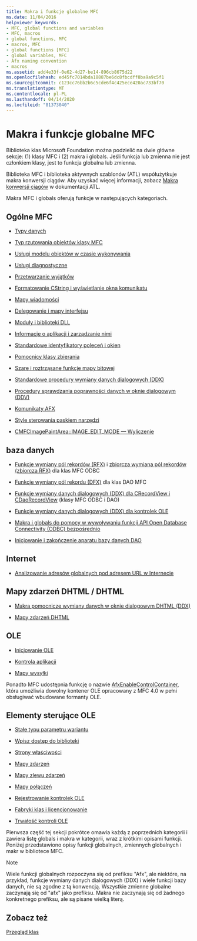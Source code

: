 ```yaml
---
title: Makra i funkcje globalne MFC
ms.date: 11/04/2016
helpviewer_keywords:
- MFC, global functions and variables
- MFC, macros
- global functions, MFC
- macros, MFC
- global functions [MFC]
- global variables, MFC
- Afx naming convention
- macros
ms.assetid: add4e33f-0e62-4d27-be14-896cb8675d22
ms.openlocfilehash: ed45fc7014bda18887be6dc8fbcdff8ba9a9c5f1
ms.sourcegitcommit: c123cc76bb2b6c5cde6f4c425ece420ac733bf70
ms.translationtype: MT
ms.contentlocale: pl-PL
ms.lasthandoff: 04/14/2020
ms.locfileid: "81373040"
---
```

# <a name="mfc-macros-and-globals"></a>Makra i funkcje globalne MFC

Biblioteka klas Microsoft Foundation można podzielić na dwie główne sekcje: (1) klasy MFC i (2) makra i globals. Jeśli funkcja lub zmienna nie jest członkiem klasy, jest to funkcja globalna lub zmienna.

Biblioteka MFC i biblioteka aktywnych szablonów (ATL) współużytkuje makra konwersji ciągów. Aby uzyskać więcej informacji, zobacz [Makra konwersji ciągów](../../atl/reference/string-conversion-macros.md) w dokumentacji ATL.

Makra MFC i globals oferują funkcje w następujących kategoriach.

## <a name="general-mfc"></a>Ogólne MFC

- [Typy danych](data-types-mfc.md)

- [Typ rzutowania obiektów klasy MFC](type-casting-of-mfc-class-objects.md)

- [Usługi modelu obiektów w czasie wykonywania](run-time-object-model-services.md)

- [Usługi diagnostyczne](diagnostic-services.md)

- [Przetwarzanie wyjątków](exception-processing.md)

- [Formatowanie CString i wyświetlanie okna komunikatu](cstring-formatting-and-message-box-display.md)

- [Mapy wiadomości](message-map-macros-mfc.md)

- [Delegowanie i mapy interfejsu](delegate-and-interface-maps.md)

- [Moduły i biblioteki DLL](extension-dll-macros.md)

- [Informacje o aplikacji i zarządzanie nimi](application-information-and-management.md)

- [Standardowe identyfikatory poleceń i okien](standard-command-and-window-ids.md)

- [Pomocnicy klasy zbierania](collection-class-helpers.md)

- [Szare i roztrząsane funkcje mapy bitowej](gray-and-dithered-bitmap-functions.md)

- [Standardowe procedury wymiany danych dialogowych (DDX)](standard-dialog-data-exchange-routines.md)

- [Procedury sprawdzania poprawności danych w oknie dialogowym (DDV)](standard-dialog-data-validation-routines.md)

- [Komunikaty AFX](afx-messages.md)

- [Style sterowania paskiem narzędzi](toolbar-control-styles.md)

- [CMFCImagePaintArea::IMAGE_EDIT_MODE — Wyliczenie](cmfcimagepaintarea-image-edit-mode-enumeration.md)

## <a name="database"></a>baza danych

- [Funkcje wymiany pól rekordów (RFX)](record-field-exchange-functions.md) i [zbiorcza wymiana pól rekordów (zbiorcza RFX)](record-field-exchange-functions.md) dla klas MFC ODBC

- [Funkcje wymiany pól rekordu (DFX)](record-field-exchange-functions.md) dla klas DAO MFC

- [Funkcje wymiany danych dialogowych (DDX) dla CRecordView i CDaoRecordView](dialog-data-exchange-functions-for-crecordview-and-cdaorecordview.md) (klasy MFC ODBC i DAO)

- [Funkcje wymiany danych dialogowych (DDX) dla kontrolek OLE](dialog-data-exchange-functions-for-ole-controls.md)

- [Makra i globals do pomocy w wywoływaniu funkcji API Open Database Connectivity (ODBC) bezpośrednio](database-macros-and-globals.md)

- [Inicjowanie i zakończenie aparatu bazy danych DAO](dao-database-engine-initialization-and-termination.md)

## <a name="internet"></a>Internet

- [Analizowanie adresów globalnych pod adresem URL w Internecie](internet-url-parsing-globals.md)

## <a name="dhtml--dhtml-event-maps"></a>Mapy zdarzeń DHTML / DHTML

- [Makra pomocnicze wymiany danych w oknie dialogowym DHTML (DDX)](ddx-dhtml-helper-macros.md)

- [Mapy zdarzeń DHTML](dhtml-event-maps.md)

## <a name="ole"></a>OLE

- [Inicjowanie OLE](ole-initialization.md)

- [Kontrola aplikacji](application-control.md)

- [Mapy wysyłki](dispatch-maps.md)

Ponadto MFC udostępnia funkcję o nazwie [AfxEnableControlContainer,](ole-initialization.md#afxenablecontrolcontainer) która umożliwia dowolny kontener OLE opracowany z MFC 4.0 w pełni obsługiwać wbudowane formanty OLE.

## <a name="ole-controls"></a>Elementy sterujące OLE

- [Stałe typu parametru wariantu](variant-parameter-type-constants.md)

- [Wpisz dostęp do biblioteki](type-library-access.md)

- [Strony właściwości](property-pages-mfc.md)

- [Mapy zdarzeń](event-maps.md)

- [Mapy zlewu zdarzeń](event-sink-maps.md)

- [Mapy połączeń](connection-maps.md)

- [Rejestrowanie kontrolek OLE](registering-ole-controls.md)

- [Fabryki klas i licencjonowanie](class-factories-and-licensing.md)

- [Trwałość kontroli OLE](persistence-of-ole-controls.md)

Pierwsza część tej sekcji pokrótce omawia każdą z poprzednich kategorii i zawiera listę globals i makra w kategorii, wraz z krótkimi opisami funkcji. Poniżej przedstawiono opisy funkcji globalnych, zmiennych globalnych i makr w bibliotece MFC.

> [!NOTE]
> Wiele funkcji globalnych rozpoczyna się od prefiksu "Afx", ale niektóre, na przykład, funkcje wymiany danych dialogowych (DDX) i wiele funkcji bazy danych, nie są zgodne z tą konwencją. Wszystkie zmienne globalne zaczynają się od "afx" jako prefiksu. Makra nie zaczynają się od żadnego konkretnego prefiksu, ale są pisane wielką literą.

## <a name="see-also"></a>Zobacz też

[Przegląd klas](../../mfc/class-library-overview.md)
